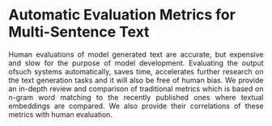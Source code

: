 # Automatic Evaluation Metrics for Multi-Sentence Text

<div style="text-align: justify"> Human evaluations of model generated text are accurate, but expensive and slow for the purpose of model development. Evaluating the output ofsuch systems automatically, saves time, accelerates further research on the text generation tasks
and it will also be free of human bias. We provide an in-depth review and comparison of traditional metrics which is based on
n-gram word matching to the recently published ones where textual embeddings are compared. We also provide their
correlations of these metrics with human evaluation.</div>
